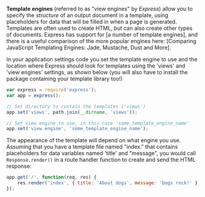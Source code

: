 **Template engines** (referred to as "view engines" by _Express_) allow you to specify the _structure_ of an output document in a template, using placeholders for data that will be filled in when a page is generated. Templates are often used to create HTML, but can also create other types of documents. Express has support for [a number of template engines], and there is a useful comparison of the more popular engines here: [Comparing JavaScript Templating Engines: Jade, Mustache, Dust and More].

In your application settings code you set the template engine to use and the location where Express should look for templates using the 'views' and 'view engines' settings, as shown below (you will also have to install the package containing your template library too!)
    
```js    
var express = require('express');
var app = express();

// Set directory to contain the templates ('views')
app.set('views', path.join(__dirname, 'views'));

// Set view engine to use, in this case 'some_template_engine_name'
app.set('view engine', 'some_template_engine_name');
```

The appearance of the template will depend on what engine you use. Assuming that you have a template file named "index." that contains placeholders for data variables named 'title' and "message", you would call `Response.render()` in a route handler function to create and send the HTML response:
    
```js    
app.get('/', function(req, res) {
	res.render('index', { title: 'About dogs', message: 'Dogs rock!' });
});
```
